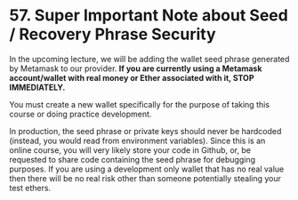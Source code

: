 #   57. Super Important Note about Seed / Recovery Phrase Security

In the upcoming lecture, we will be adding the wallet seed phrase generated by Metamask to our provider. **If you are currently using a Metamask account/wallet with real money or Ether associated with it, STOP IMMEDIATELY.**

You must create a new wallet specifically for the purpose of taking this course or doing practice development.

In production, the seed phrase or private keys should never be hardcoded (instead, you would read from environment variables). Since this is an online course, you will very likely store your code in Github, or, be requested to share code containing the seed phrase for debugging purposes. If you are using a development only wallet that has no real value then there will be no real risk other than someone potentially stealing your test ethers.